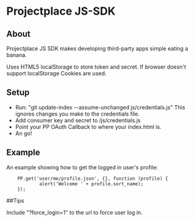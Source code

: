 Projectplace JS-SDK
======

## About

Projectplace JS SDK makes developing third-party apps simple eating a banana.

Uses HTML5 localStorage to store token and secret. If browser doesn't support localStorage Cookies are used.

## Setup

* Run: "git update-index --assume-unchanged js/credentials.js"
This ignores changes you make to the credentials file.
* Add consumer key and secret to /js/credentials.js
* Point your PP OAuth Callback to where your index.html is.
* An go!

## Example

An example showing how to get the logged in user's profile:

        PP.get('user/me/profile.json', {}, function (profile) {
                alert('Welcome ' + profile.sort_name);
        });
        
##Tips

Include "?force_login=1" to the url to force user log in.